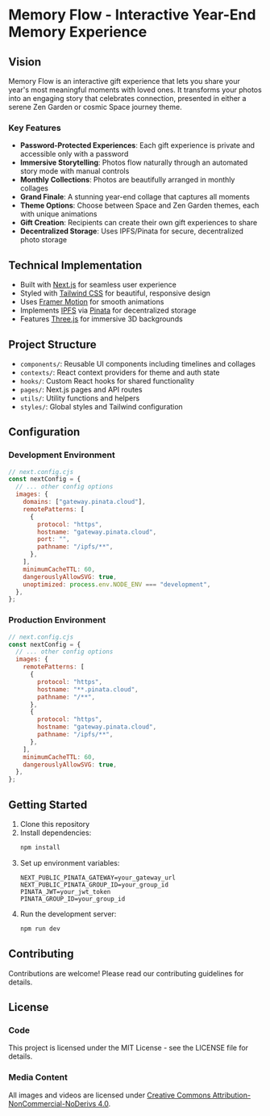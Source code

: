 # Memory Flow - Interactive Year-End Memory Experience

## Vision

Memory Flow is an interactive gift experience that lets you share your year's most meaningful moments with loved ones. It transforms your photos into an engaging story that celebrates connection, presented in either a serene Zen Garden or cosmic Space journey theme.

### Key Features

- **Password-Protected Experiences**: Each gift experience is private and accessible only with a password
- **Immersive Storytelling**: Photos flow naturally through an automated story mode with manual controls
- **Monthly Collections**: Photos are beautifully arranged in monthly collages
- **Grand Finale**: A stunning year-end collage that captures all moments
- **Theme Options**: Choose between Space and Zen Garden themes, each with unique animations
- **Gift Creation**: Recipients can create their own gift experiences to share
- **Decentralized Storage**: Uses IPFS/Pinata for secure, decentralized photo storage

## Technical Implementation

- Built with [Next.js](https://nextjs.org/) for seamless user experience
- Styled with [Tailwind CSS](https://tailwindcss.com/) for beautiful, responsive design
- Uses [Framer Motion](https://www.framer.com/motion/) for smooth animations
- Implements [IPFS](https://ipfs.tech/) via [Pinata](https://www.pinata.cloud/) for decentralized storage
- Features [Three.js](https://threejs.org/) for immersive 3D backgrounds

## Project Structure

- `components/`: Reusable UI components including timelines and collages
- `contexts/`: React context providers for theme and auth state
- `hooks/`: Custom React hooks for shared functionality
- `pages/`: Next.js pages and API routes
- `utils/`: Utility functions and helpers
- `styles/`: Global styles and Tailwind configuration

## Configuration

### Development Environment

```javascript
// next.config.cjs
const nextConfig = {
  // ... other config options
  images: {
    domains: ["gateway.pinata.cloud"],
    remotePatterns: [
      {
        protocol: "https",
        hostname: "gateway.pinata.cloud",
        port: "",
        pathname: "/ipfs/**",
      },
    ],
    minimumCacheTTL: 60,
    dangerouslyAllowSVG: true,
    unoptimized: process.env.NODE_ENV === "development",
  },
};
```

### Production Environment

```javascript
// next.config.cjs
const nextConfig = {
  // ... other config options
  images: {
    remotePatterns: [
      {
        protocol: "https",
        hostname: "**.pinata.cloud",
        pathname: "/**",
      },
      {
        protocol: "https",
        hostname: "gateway.pinata.cloud",
        pathname: "/ipfs/**",
      },
    ],
    minimumCacheTTL: 60,
    dangerouslyAllowSVG: true,
  },
};
```

## Getting Started

1. Clone this repository
2. Install dependencies:
   ```bash
   npm install
   ```
3. Set up environment variables:
   ```env
   NEXT_PUBLIC_PINATA_GATEWAY=your_gateway_url
   NEXT_PUBLIC_PINATA_GROUP_ID=your_group_id
   PINATA_JWT=your_jwt_token
   PINATA_GROUP_ID=your_group_id
   ```
4. Run the development server:
   ```bash
   npm run dev
   ```

## Contributing

Contributions are welcome! Please read our contributing guidelines for details.

## License

### Code

This project is licensed under the MIT License - see the LICENSE file for details.

### Media Content

All images and videos are licensed under [Creative Commons Attribution-NonCommercial-NoDerivs 4.0](http://creativecommons.org/licenses/by-nc-nd/4.0/).
